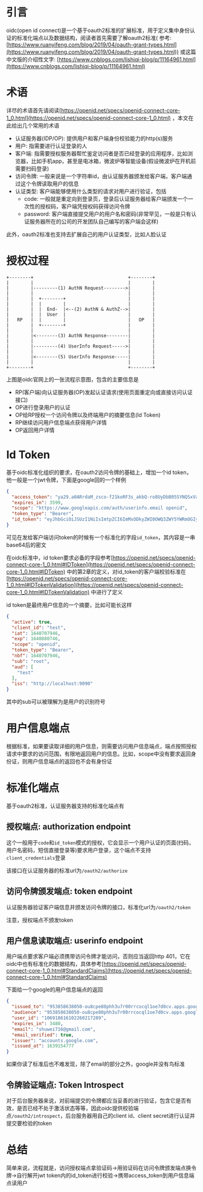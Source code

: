 # 引言

oidc(open id connect)是一个基于oauth2标准的扩展标准，用于定义集中身份认证的标准化端点以及数据结构，阅读者首先需要了解oauth2标准(
参考: [https://www.ruanyifeng.com/blog/2019/04/oauth-grant-types.html](https://www.ruanyifeng.com/blog/2019/04/oauth-grant-types.html))
或这篇中文版的介绍性文字: [https://www.cnblogs.com/lishiqi-blog/p/11164961.html](https://www.cnblogs.com/lishiqi-blog/p/11164961.html)

# 术语

详尽的术语首先请阅读[https://openid.net/specs/openid-connect-core-1_0.html](https://openid.net/specs/openid-connect-core-1_0.html)
，本文在此给出几个常用的术语

* 认证服务器(IDP/OP): 提供用户和客户端身份校验能力的http(s)服务
* 用户: 指需要进行认证登录的人
* 客户端: 指需要授权服务器帮忙鉴定访问者是否已经登录的应用程序，比如浏览器，比如手机app，甚至是电冰箱，微波炉等智能设备(假设微波炉在开机前需要扫码登录)
* 访问令牌: 一般来说是一个字符串id，由认证服务器颁发给客户端，客户端通过这个令牌读取用户的信息
* 认证类型: 客户端能够使用什么类型的请求对用户进行验证，包括
    * code: 一般就是重定向到登录页，登录后认证服务器给客户端颁发一个一次性的授权码，客户端凭授权码获得访问令牌
    * password: 客户端直接提交用户的用户名和密码(非常罕见，一般是只有认证服务器所在的公司的开发团队自己编写的客户端会这样)

此外，oauth2标准也支持去扩展自己的用户认证类型，比如人脸认证

# 授权过程

```text
+--------+                                   +--------+
|        |                                   |        |
|        |---------(1) AuthN Request-------->|        |
|        |                                   |        |
|        |  +--------+                       |        |
|        |  |        |                       |        |
|        |  |  End-  |<--(2) AuthN & AuthZ-->|        |
|        |  |  User  |                       |        |
|   RP   |  |        |                       |   OP   |
|        |  +--------+                       |        |
|        |                                   |        |
|        |<--------(3) AuthN Response--------|        |
|        |                                   |        |
|        |---------(4) UserInfo Request----->|        |
|        |                                   |        |
|        |<--------(5) UserInfo Response-----|        |
|        |                                   |        |
+--------+                                   +--------+
```

上图是oidc官网上的一张流程示意图，包含的主要信息是

* RP(客户端)向认证服务器(OP)发起认证请求(使用页面重定向或直接访问认证接口)
* OP进行登录用户的认证
* OP给RP授权一个访问令牌以及终端用户的摘要信息(Id Token)
* RP继续访问用户信息端点获得用户详情
* OP返回用户详情

# Id Token

基于oidc标准化组织的要求，在oauth2访问令牌的基础上，增加一个id token，他一般是一个jwt令牌，下面是google回的一个样例

```json
{
  "access_token": "ya29.a0ARrdaM_zsco-f21koRF3s_akbQ-ro8UyDbB05SYNQSxVapqc98YpGPNVMMuNz-LXQepW8ZT_XYUcEd-t_g2Vu9A7RT-uEvCQx5Z9DIabklE9L6B0zEN5CjSgOBD6rwkpLNVtl6ir4CaPwmE1YuvkdSaj6mbl",
  "expires_in": 3599,
  "scope": "https://www.googleapis.com/auth/userinfo.email openid",
  "token_type": "Bearer",
  "id_token": "eyJhbGciOiJSUzI1NiIsImtpZCI6ImMxODkyZWI0OWQ3ZWY5YWRmOGIyZTE0YzA1Y2EwZDAzMjcxNGEyMzciLCJ0eXAiOiJKV1QifQ.eyJpc3MiOiJhY2NvdW50cy5nb29nbGUuY29tIiwiYXpwIjoiOTUzODU4NjM4MDUwLW91OGNwZTgwcGhoM3U3cjAwcnJjb2NxbDFvZTdkMGN2LmFwcHMuZ29vZ2xldXNlcmNvbnRlbnQuY29tIiwiYXVkIjoiOTUzODU4NjM4MDUwLW91OGNwZTgwcGhoM3U3cjAwcnJjb2NxbDFvZTdkMGN2LmFwcHMuZ29vZ2xldXNlcmNvbnRlbnQuY29tIiwic3ViIjoiMTA2OTE4NjE2MTAyMjYwMjE3Mjg5IiwiZW1haWwiOiJzaHV3ZWk3MTZAZ21haWwuY29tIiwiZW1haWxfdmVyaWZpZWQiOnRydWUsImF0X2hhc2giOiJ6YmpZZm1DcDFLZ3MydmR5eUM1Q25RIiwiaWF0IjoxNjM5MTU0Nzc3LCJleHAiOjE2MzkxNTgzNzd9.jkm_H85-UD6Ykem9T05n8aPgvUaUS91XuSKQ4xm45qpH6_w-hGjhD3wcT5bnIaIJTGFbwL7UsAw_HebtvprK-HjnzHZUvDtoEPlofwJj6cU-CAV6MCYGXOixlgzSfK13wG4gzouMlKW_X8X8CoMjFZEEi7jLGd26d65PZKmE_ZMioGtLlNG4pEhiehym8m9hKcL42YHa0QY-eKQfWN5gNZRNBafsXSR1IbDznVYZlwdtsQWQBJWXbfd8-McNUK7zQXGNhWUDRPEP8FNzk3tbIKz8V8DfUgYWbC-_3lDqb7QNhZEkUaIyueAP90tENiW3d_I1_zbQ0V2Koe3lAXBe8g"
}
```

可见在发给客户端访问token的时候有一个标准化的字段`id_token`，其内容是一串base64后的密文

在oidc标准中，id
token要求必备的字段参考[https://openid.net/specs/openid-connect-core-1_0.html#IDToken](https://openid.net/specs/openid-connect-core-1_0.html#IDToken)
中的第2章的定义，对id_token的客户端校验标准在[https://openid.net/specs/openid-connect-core-1_0.html#IDTokenValidation](https://openid.net/specs/openid-connect-core-1_0.html#IDTokenValidation)
中进行了定义

id token是最终用户信息的一个摘要，比如可能长这样

```json
{
  "active": true,
  "client_id": "test",
  "iat": 1640707946,
  "exp": 1640880746,
  "scope": "openid",
  "token_type": "Bearer",
  "nbf": 1640707946,
  "sub": "root",
  "aud": [
    "test"
  ],
  "iss": "http://localhost:9090"
}
```

其中的sub可以被理解为是用户的识别符号

# 用户信息端点

根据标准，如果要读取详细的用户信息，则需要访问用户信息端点，端点按照授权请求中要求的访问范围，有限地返回用户的信息。比如，scope中没有要求返回身份证，则用户信息端点的返回也不会有身份证

# 标准化端点

基于oauth2标准，认证服务器支持的标准化端点有

## 授权端点: authorization endpoint

这个一般用于`code`和`id_token`模式的授权，它会显示一个用户认证的页面(扫码，用户名密码，短信直接登录等)要求用户登录，这个端点不支持`client_credentials`登录

该接口在认证服务器的标准url为`/oauth2/authorize`

## 访问令牌颁发端点: token endpoint

认证服务器验证客户端信息并颁发访问令牌的接口，标准化url为`/oauth2/token`

注意，授权端点不颁发token

## 用户信息读取端点: userinfo endpoint

用户端点要求客户端必须携带访问令牌才能访问，否则应当返回http
401，它在oidc中也有标准化的数据结构，具体参考[https://openid.net/specs/openid-connect-core-1_0.html#StandardClaims](https://openid.net/specs/openid-connect-core-1_0.html#StandardClaims)

下面给一个google的用户信息端点的返回

```json
{
  "issued_to": "953858638050-ou8cpe80phh3u7r00rrcocql1oe7d0cv.apps.googleusercontent.com",
  "audience": "953858638050-ou8cpe80phh3u7r00rrcocql1oe7d0cv.apps.googleusercontent.com",
  "user_id": "106918616102260217289",
  "expires_in": 3480,
  "email": "shuwei716@gmail.com",
  "email_verified": true,
  "issuer": "accounts.google.com",
  "issued_at": 1639154777
}
```

如果你读了标准后也不难发现，除了email的部分之外，google并没有鸟标准

## 令牌验证端点: Token Introspect

对于后台服务器来说，对前端提交的令牌都应当妥善的进行验证，包含它是否有效，是否已经不处于激活状态等等，因此oidc提供校验端点`/oauth2/introspect`，后台服务器用自己的client id、client
secret进行认证并提交要检验的token

# 总结

简单来说，流程就是，访问授权端点拿验证码->用验证码在访问令牌颁发端点换令牌->自行解开jwt token内的id_token进行校验->携带access_token到用户信息端点读用户